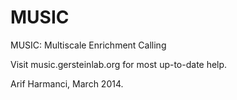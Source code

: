 MUSIC
=====

MUSIC: Multiscale Enrichment Calling

Visit music.gersteinlab.org for most up-to-date help.

Arif Harmanci, March 2014.

